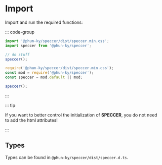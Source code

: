 # Import

Import and run the required functions:

::: code-group

```ts [import.ts]
import '@phun-ky/speccer/dist/speccer.min.css';
import speccer from '@phun-ky/speccer';

// do stuff
speccer();
```

```js [common.js]
require('@phun-ky/speccer/dist/speccer.min.css');
const mod = require('@phun-ky/speccer');
const speccer = mod.default || mod;

speccer();
```

:::

::: tip

If you want to better control the initialization of **SPECCER**, you do not need
to add the html attributes!

:::

## Types

Types can be found in `@phun-ky/speccer/dist/speccer.d.ts`.
